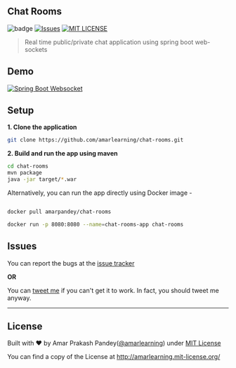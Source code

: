 ## Chat Rooms

![badge](https://action-badges.now.sh/amarlearning/chat-rooms)
[![Issues](https://camo.githubusercontent.com/926d8ca67df15de5bd1abac234c0603d94f66c00/68747470733a2f2f696d672e736869656c64732e696f2f62616467652f636f6e747269627574696f6e732d77656c636f6d652d627269676874677265656e2e7376673f7374796c653d666c6174)](https://github.com/amarlearning/spring-boot-websocket/issues)
[![MIT LICENSE](https://img.shields.io/pypi/l/pyzipcode-cli.svg)](http://amarlearning.mit-license.org/)

> Real time public/private chat application using spring boot web-sockets

## Demo

[![Spring Boot Websocket](https://www.amarpandey.me/img/spring-boot-websocket.png)](https://spring-ws-app.herokuapp.com/)

## Setup

**1. Clone the application**

```bash
git clone https://github.com/amarlearning/chat-rooms.git
```

**2. Build and run the app using maven**

```bash
cd chat-rooms
mvn package
java -jar target/*.war
```

Alternatively, you can run the app directly using Docker image -

```bash

docker pull amarpandey/chat-rooms

docker run -p 8080:8080 --name=chat-rooms-app chat-rooms
```

## Issues

You can report the bugs at the [issue tracker](https://github.com/amarlearning/chat-rooms/issues)

**OR**

You can [tweet me](https://twitter.com/iamarpandey) if you can't get it to work. In fact, you should tweet me anyway.

---

## License

Built with ♥ by Amar Prakash Pandey([@amarlearning](http://github.com/amarlearning)) under [MIT License](http://amarlearning.mit-license.org/)

You can find a copy of the License at http://amarlearning.mit-license.org/
